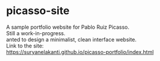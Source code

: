 # picasso-site
A sample portfolio website for Pablo Ruiz Picasso.<br>
Still a work-in-progress.<br>
anted to design a minimalist, clean interface website.<br>
Link to the site:<br>https://suryanelakanti.github.io/picasso-portfolio/index.html
